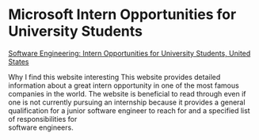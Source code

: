 # Microsoft Intern Opportunities for University Students
[Software Engineering: Intern Opportunities for University Students, United States](https://careers.microsoft.com/us/en/job/1388845/Software-Engineering-Intern-Opportunities-for-University-Students-United-States)

Why I find this website interesting
This website provides detailed information about a great intern opportunity in one of the most famous companies in the world. The website is beneficial to read through even if     
one is not currently pursuing an internship because it provides a general qualification for a junior software engineer to reach for and a specified list of responsibilities for      
software engineers.    